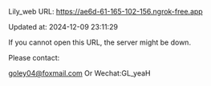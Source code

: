 Lily_web URL: https://ae6d-61-165-102-156.ngrok-free.app

Updated at: 2024-12-09 23:11:29

If you cannot open this URL, the server might be down.

Please contact: 

goley04@foxmail.com Or Wechat:GL_yeaH